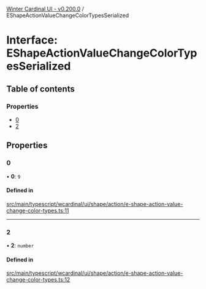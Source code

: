 [Winter Cardinal UI - v0.200.0](../index.md) / EShapeActionValueChangeColorTypesSerialized

# Interface: EShapeActionValueChangeColorTypesSerialized

## Table of contents

### Properties

- [0](EShapeActionValueChangeColorTypesSerialized.md#0)
- [2](EShapeActionValueChangeColorTypesSerialized.md#2)

## Properties

### 0

• **0**: ``9``

#### Defined in

[src/main/typescript/wcardinal/ui/shape/action/e-shape-action-value-change-color-types.ts:11](https://github.com/winter-cardinal/winter-cardinal-ui/blob/v0.200.0/src/main/typescript/wcardinal/ui/shape/action/e-shape-action-value-change-color-types.ts#L11)

___

### 2

• **2**: `number`

#### Defined in

[src/main/typescript/wcardinal/ui/shape/action/e-shape-action-value-change-color-types.ts:12](https://github.com/winter-cardinal/winter-cardinal-ui/blob/v0.200.0/src/main/typescript/wcardinal/ui/shape/action/e-shape-action-value-change-color-types.ts#L12)
